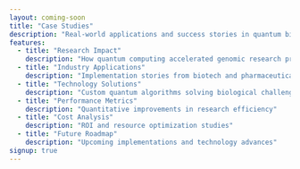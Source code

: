 ```yaml
---
layout: coming-soon
title: "Case Studies"
description: "Real-world applications and success stories in quantum biology"
features:
  - title: "Research Impact"
    description: "How quantum computing accelerated genomic research projects"
  - title: "Industry Applications"
    description: "Implementation stories from biotech and pharmaceutical companies"
  - title: "Technology Solutions"
    description: "Custom quantum algorithms solving biological challenges"
  - title: "Performance Metrics"
    description: "Quantitative improvements in research efficiency"
  - title: "Cost Analysis"
    description: "ROI and resource optimization studies"
  - title: "Future Roadmap"
    description: "Upcoming implementations and technology advances"
signup: true
---
```

